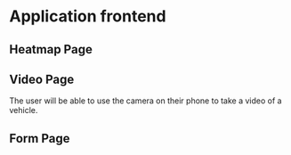 # Application frontend

## Heatmap Page

## Video Page

The user will be able to use the camera on their phone to take a video of a vehicle.

## Form Page
